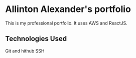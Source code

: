 # Allinton Alexander's portfolio

This is my professional portfolio.  It uses AWS and ReactJS.

## Technologies Used

Git and hithub
SSH
